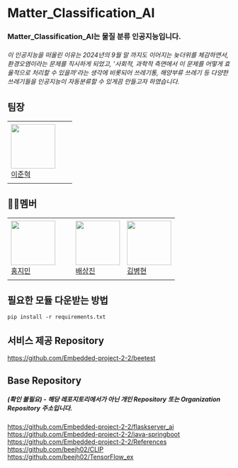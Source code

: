 # Matter_Classification_AI
### Matter_Classification_AI는 물질 분류 인공지능입니다.
###### 이 인공지능을 떠올린 이유는 2024년의 9월 말 까지도 이어지는 늦더위를 체감하면서, 환경오염이라는 문제를 직시하게 되었고, '사회적, 과학적 측면에서 이 문제를 어떻게 효율적으로 처리할 수 있을까'라는 생각에 비롯되어 쓰레기통, 해양부류 쓰레기 등 다양한 쓰레기들을 인공지능이 자동분류할 수 있게끔 만들고자 하였습니다.
 
## 팀장
<table>
  <tr height="140px">
    <td width="130px">
      <a href="https://github.com/beejh02"><img height="100px" width="100px" src="https://avatars.githubusercontent.com/u/91623756?v=4"></a>
      <br>
      <a href="https://github.com/beejh02">이준혁</a>
    </td>
  </tr>
</table>


## 🙋‍♂️멤버
<table>
  <tr height="140px">
    <td width="130px">
      <a href="https://github.com/lunatic280"><img height="100px" width="100px" src="https://avatars.githubusercontent.com/u/82097844?v=4"></a>
      <br>
      <a href="https://github.com/lunatic280">홍지민</a>
    </td>
    <td>
      <a href="https://github.com/haemul"><img height="100px" width="100px" src="https://avatars.githubusercontent.com/u/91894303?v=4"></a>
      <br>
      <a href="https://github.com/haemul">배상진</a>
    </td>
    <td>
      <a href="https://github.com/kimbyounghyun"><img height="100px" width="100px" src="https://avatars.githubusercontent.com/u/82097856?v=4"></a>
      <br>
      <a href="https://github.com/kimbyounghyun">김병현</a>
    </td>
  </tr>
</table>


## 필요한 모듈 다운받는 방법
```
pip install -r requirements.txt
```

## 서비스 제공 Repository
https://github.com/Embedded-project-2-2/beetest

## Base Repository
##### (확인 불필요) - 해당 레포지토리에서가 아닌 개인 Repository 또는 Organization Repository 주소입니다.
https://github.com/Embedded-project-2-2/flaskserver_ai
https://github.com/Embedded-project-2-2/java-springboot
https://github.com/Embedded-project-2-2/References
https://github.com/beejh02/CLIP
https://github.com/beejh02/TensorFlow_ex
